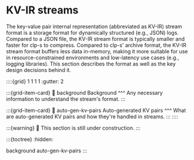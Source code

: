 # KV-IR streams

The key-value pair internal representation (abbreviated as KV-IR) stream format is a storage format
for dynamically structured (e.g., JSON) logs. Compared to a JSON file, the KV-IR stream format is
typically smaller and faster for clp-s to compress. Compared to clp-s' archive format, the KV-IR
stream format buffers less data in-memory, making it more suitable for use in resource-constrained
environments and low-latency use cases (e.g., logging libraries). This section describes the format
as well as the key design decisions behind it.

::::{grid} 1 1 1 1
:gutter: 2

:::{grid-item-card}
:link: background
Background
^^^
Any necessary information to understand the stream's format.
:::

:::{grid-item-card}
:link: auto-gen-kv-pairs
Auto-generated KV pairs
^^^
What are auto-generated KV pairs and how they're handled in streams.
:::
::::

:::{warning}
🚧 This section is still under construction.
:::

:::{toctree}
:hidden:

background
auto-gen-kv-pairs
:::

